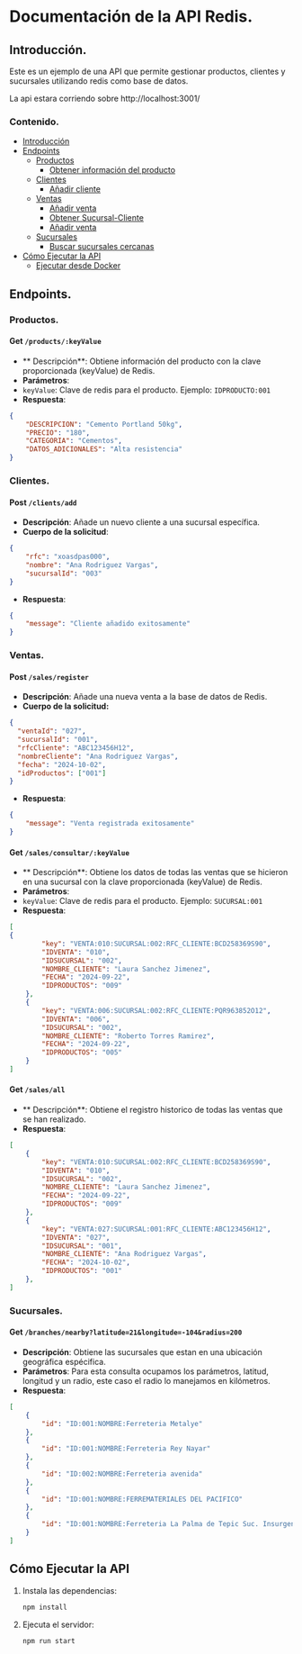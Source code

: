 # Documentación de la API Redis.

## Introducción.
Este es un ejemplo de una API que permite gestionar productos, clientes y sucursales utilizando redis como base de datos.

La api estara corriendo sobre http://localhost:3001/

### Contenido.
- [Introducción](#introducción)
- [Endpoints](#endpoints)
  - [Productos](#productos)
    - [Obtener información del producto](#get-productskeyvalue)
  - [Clientes](#clientes)
    - [Añadir cliente](#post-clientadd)
  - [Ventas](#ventas)
    - [Añadir venta](#post-salesadd)
	- [Obtener Sucursal-Cliente](#get-sales-consultarkeyvalue)
	- [Añadir venta](#post-salesadd)
  - [Sucursales](#sucursales)
    - [Buscar sucursales cercanas](#get-branchfind)
- [Cómo Ejecutar la API](#cómo-ejecutar-la-api)
  - [Ejecutar desde Docker](#ejecutar-desde-docker)
  
## Endpoints.
### Productos.
#### Get `/products/:keyValue`
- ** Descripción**: Obtiene información del producto con la clave proporcionada (keyValue) de Redis.
- **Parámetros**:
 - `keyValue`: Clave de redis para el producto. Ejemplo: `IDPRODUCTO:001`
- **Respuesta**:
```json
{
    "DESCRIPCION": "Cemento Portland 50kg",
    "PRECIO": "180",
    "CATEGORIA": "Cementos",
    "DATOS_ADICIONALES": "Alta resistencia"
}
```

### Clientes.
#### Post `/clients/add`
- **Descripción**: Añade un nuevo cliente a una sucursal específica.
- **Cuerpo de la solicitud**:
```json
{
    "rfc": "xoasdpas000",
    "nombre": "Ana Rodriguez Vargas",
    "sucursalId": "003"
}
```

- **Respuesta**:
```json
{
    "message": "Cliente añadido exitosamente"
}
```
### Ventas.
#### Post `/sales/register`
- **Descripción**: Añade una nueva venta a la base de datos de Redis.
- **Cuerpo de la solicitud:**
```json
{
  "ventaId": "027",
  "sucursalId": "001",
  "rfcCliente": "ABC123456H12",
  "nombreCliente": "Ana Rodriguez Vargas",
  "fecha": "2024-10-02",
  "idProductos": ["001"]
}
```

- **Respuesta**:
```json
{
    "message": "Venta registrada exitosamente"
}
```

#### Get `/sales/consultar/:keyValue`
- ** Descripción**: Obtiene los datos de todas las ventas que se hicieron en una sucursal con la clave proporcionada (keyValue) de Redis.
- **Parámetros**:
 - `keyValue`: Clave de redis para el producto. Ejemplo: `SUCURSAL:001`
- **Respuesta**:
```json
[
{
        "key": "VENTA:010:SUCURSAL:002:RFC_CLIENTE:BCD258369S90",
        "IDVENTA": "010",
        "IDSUCURSAL": "002",
        "NOMBRE_CLIENTE": "Laura Sanchez Jimenez",
        "FECHA": "2024-09-22",
        "IDPRODUCTOS": "009"
    },
    {
        "key": "VENTA:006:SUCURSAL:002:RFC_CLIENTE:PQR963852O12",
        "IDVENTA": "006",
        "IDSUCURSAL": "002",
        "NOMBRE_CLIENTE": "Roberto Torres Ramirez",
        "FECHA": "2024-09-22",
        "IDPRODUCTOS": "005"
    }
]
```

#### Get `/sales/all`
- ** Descripción**: Obtiene el registro historico de todas las ventas que se han realizado.
- **Respuesta**:
```json
[
    {
        "key": "VENTA:010:SUCURSAL:002:RFC_CLIENTE:BCD258369S90",
        "IDVENTA": "010",
        "IDSUCURSAL": "002",
        "NOMBRE_CLIENTE": "Laura Sanchez Jimenez",
        "FECHA": "2024-09-22",
        "IDPRODUCTOS": "009"
    },
    {
        "key": "VENTA:027:SUCURSAL:001:RFC_CLIENTE:ABC123456H12",
        "IDVENTA": "027",
        "IDSUCURSAL": "001",
        "NOMBRE_CLIENTE": "Ana Rodriguez Vargas",
        "FECHA": "2024-10-02",
        "IDPRODUCTOS": "001"
    },
]
```

### Sucursales.
#### Get `/branches/nearby?latitude=21&longitude=-104&radius=200`
- **Descripción**: Obtiene las sucursales que estan en una ubicación geográfica espécifica.
- **Parámetros**: Para esta consulta ocupamos los parámetros, latitud, longitud y un radio, este caso el radio lo manejamos en kilómetros.
- **Respuesta**:
```json
[
    {
        "id": "ID:001:NOMBRE:Ferreteria Metalye"
    },
    {
        "id": "ID:001:NOMBRE:Ferreteria Rey Nayar"
    },
    {
        "id": "ID:002:NOMBRE:Ferreteria avenida"
    },
    {
        "id": "ID:001:NOMBRE:FERREMATERIALES DEL PACIFICO"
    },
    {
        "id": "ID:001:NOMBRE:Ferreteria La Palma de Tepic Suc. Insurgentes"
    }
]
```

## Cómo Ejecutar la API

1. Instala las dependencias:
    ```bash
    npm install
    ```
2. Ejecuta el servidor:
    ```bash
    npm run start
    ```
